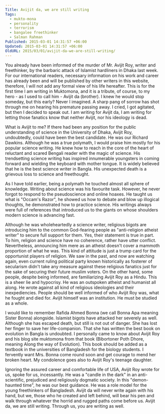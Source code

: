 ```yaml
---
Title: Avijit da, we are still writing
Tags:
  - mukto-mona
  - personality
  - terrorism
  - bangalee freethinker
  - Salman Rahman
Published: 2015-03-01 14:31:57 +06:00
Updated: 2015-03-01 14:31:57 +06:00
OldURL: 2015/03/01/avijit-da-we-are-still-writing/
---
```


You already have been informed of the murder of Mr. Avijit Roy, writer and freethinker, by the barbaric attack of Islamist hardliners in Dhaka last week. For our international readers, necessary information on his work and career has already been and will be published by other writers in this website, therefore, I will not add any formal view of his life hereafter. This is for the first time I am writing in Muktomona, and it is a tribute, of course, to my hero - as I used to call him - Avijit da (brother).  I knew he would stop someday, but this early? Never I imagined. A sharp pang of sorrow has shot through me on hearing his premature passing away. I cried, I got agitated, but then I decided to speak out. I am writing for Avijit da, I am writing for letting those fanatics know that neither Avijit, nor his ideology is dead.

What is Avijit to me? If there had been any position for the public understanding of science in the University of Dhaka, Avijit Roy, undoubtedly, could have been the best candidate. He was our Richard Dawkins. Although he was a true polymath, I would praise him mostly for his popular science writing. He knew how to reach in the core of the heart of reluctant and scared Bengali reader with the magic of science. His trendsetting science writing has inspired innumerable youngsters in coming forward and wielding the keyboard with mother tongue. It is widely believed that he is the best science writer in Bangla. His unexpected death is a grievous loss to science and freethought. 

As I have told earlier, being a polymath he touched almost all sphere of knowledge. Writing about science was his favourite task. However, he never forgot to respond to the pseudoscience and online hoaxes. He taught us what is "Occam's Razor", he showed us how to debate and blow up illogical thoughts, he demonstrated how to practice science. His writings always were full of references that introduced us to the giants on whose shoulders modern science is advancing fast. 

Although he was wholeheartedly a science writer, religious bigots are introducing him to the common God-fearing people as "anti-religion atheist writer" to secure full support for them. Yes, their statement is true in part. To him, religion and science have no coherence, rather have utter conflict. Nevertheless, announcing him mere as an atheist doesn't cover a mammoth proportion of what he was. This kind of attitude is just a trump card for the opportunist players of religion. We saw in the past, and now are watching again, even current ruling political party known historically as fosterer of secularism didn't take any measure against these religious fanatics just for the sake of securing their future muslim voters. On the other hand, some people, despite being informed, are familiarizing Avijit Roy as a Hindu. This is a sheer lie and hypocrisy. He was an outspoken atheist and humanist all along. He wrote against all kind of religious ideologies and their inexpediencies. People should be well informed of who Avijit Roy was, what he fought and died for. Avijit himself was an institution. He must be studied as a whole.   

I would like to remember Rafida Ahmed Bonna (we call Bonna Apa meaning Sister Bonna) alongside. Islamist bigots have attacked her severely as well. Although she has escaped death, but still is not out of danger. She has lost her finger to save her life-companion. That she has written the best book on evolution in Bangla is undoubted. I personally came to know about Avijit Roy and his blog site muktomona from that book (Bibortoner Poth Dhore, meaning Along the way of Evolution). This book should be added as a textbook in the universities of Bangladesh for the biology students. I fervently want Mrs. Bonna come round soon and get courage to mend her broken heart. My condolence goes also to Avijit Roy's teenage daughter. 

Ignoring the assured career and comfortable life of USA, Avijit Roy wrote for us, spoke for us, incessantly. He was a "candle in the dark" in an anti-scientific, prejudiced and religiously dogmatic society. In this "demon-haunted time", he was our best guidance. He was a role model for the young freethinkers of Bangladesh. Avijit da will never write again with his hand, but we, those who he created and left behind, will bear his pen and walk through whatever the horrid and rugged paths come before us. Avijit da, we are still writing. Through us, you are writing as well. 





